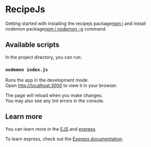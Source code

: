 # RecipeJs

Getting started with installing the recipejs package[npm i](https://docs.npmjs.com/cli/v8/commands/npm-install) and install nodemon package[npm i nodemon -g](https://www.npmjs.com/package/nodemon) command.

## Available scripts

In the project directory, you can run:

### `nodemon index.js`

Runs the app in the development mode.\
Open [http://localhost:3000](http://localhost:3000) to view it in your browser.

The page will reload when you make changes.\
You may also see any lint errors in the console.



## Learn more

You can learn more in the [EJS](https://github.com/mde/ejs) and [express](https://github.com/expressjs/express).

To learn express, check out the [Express documentation](https://expressjs.com/en/5x/api.html).